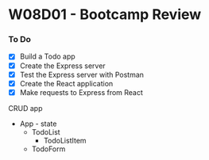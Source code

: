# W08D01 - Bootcamp Review

### To Do
- [x] Build a Todo app
- [x] Create the Express server
- [x] Test the Express server with Postman
- [x] Create the React application
- [x] Make requests to Express from React

CRUD app

- App - state
  - TodoList
    - TodoListItem
  - TodoForm













